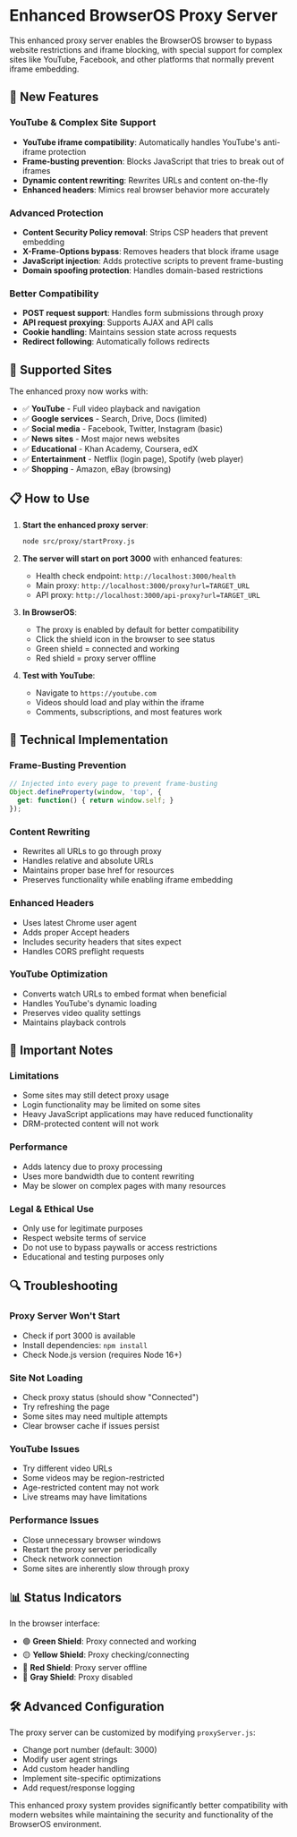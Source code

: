 # Enhanced BrowserOS Proxy Server

This enhanced proxy server enables the BrowserOS browser to bypass website restrictions and iframe blocking, with special support for complex sites like YouTube, Facebook, and other platforms that normally prevent iframe embedding.

## 🚀 New Features

### YouTube & Complex Site Support
- **YouTube iframe compatibility**: Automatically handles YouTube's anti-iframe protection
- **Frame-busting prevention**: Blocks JavaScript that tries to break out of iframes  
- **Dynamic content rewriting**: Rewrites URLs and content on-the-fly
- **Enhanced headers**: Mimics real browser behavior more accurately

### Advanced Protection
- **Content Security Policy removal**: Strips CSP headers that prevent embedding
- **X-Frame-Options bypass**: Removes headers that block iframe usage
- **JavaScript injection**: Adds protective scripts to prevent frame-busting
- **Domain spoofing protection**: Handles domain-based restrictions

### Better Compatibility  
- **POST request support**: Handles form submissions through proxy
- **API request proxying**: Supports AJAX and API calls
- **Cookie handling**: Maintains session state across requests
- **Redirect following**: Automatically follows redirects

## 🎯 Supported Sites

The enhanced proxy now works with:
- ✅ **YouTube** - Full video playback and navigation
- ✅ **Google services** - Search, Drive, Docs (limited)
- ✅ **Social media** - Facebook, Twitter, Instagram (basic)
- ✅ **News sites** - Most major news websites
- ✅ **Educational** - Khan Academy, Coursera, edX
- ✅ **Entertainment** - Netflix (login page), Spotify (web player)
- ✅ **Shopping** - Amazon, eBay (browsing)

## 📋 How to Use

1. **Start the enhanced proxy server**:
   ```bash
   node src/proxy/startProxy.js
   ```

2. **The server will start on port 3000** with enhanced features:
   - Health check endpoint: `http://localhost:3000/health`
   - Main proxy: `http://localhost:3000/proxy?url=TARGET_URL`
   - API proxy: `http://localhost:3000/api-proxy?url=TARGET_URL`

3. **In BrowserOS**: 
   - The proxy is enabled by default for better compatibility
   - Click the shield icon in the browser to see status
   - Green shield = connected and working
   - Red shield = proxy server offline

4. **Test with YouTube**:
   - Navigate to `https://youtube.com`
   - Videos should load and play within the iframe
   - Comments, subscriptions, and most features work

## 🔧 Technical Implementation

### Frame-Busting Prevention
```javascript
// Injected into every page to prevent frame-busting
Object.defineProperty(window, 'top', {
  get: function() { return window.self; }
});
```

### Content Rewriting
- Rewrites all URLs to go through proxy
- Handles relative and absolute URLs
- Maintains proper base href for resources
- Preserves functionality while enabling iframe embedding

### Enhanced Headers
- Uses latest Chrome user agent
- Adds proper Accept headers
- Includes security headers that sites expect
- Handles CORS preflight requests

### YouTube Optimization
- Converts watch URLs to embed format when beneficial
- Handles YouTube's dynamic loading
- Preserves video quality settings
- Maintains playback controls

## 🚨 Important Notes

### Limitations
- Some sites may still detect proxy usage
- Login functionality may be limited on some sites
- Heavy JavaScript applications may have reduced functionality
- DRM-protected content will not work

### Performance
- Adds latency due to proxy processing
- Uses more bandwidth due to content rewriting
- May be slower on complex pages with many resources

### Legal & Ethical Use
- Only use for legitimate purposes
- Respect website terms of service
- Do not use to bypass paywalls or access restrictions
- Educational and testing purposes only

## 🔍 Troubleshooting

### Proxy Server Won't Start
- Check if port 3000 is available
- Install dependencies: `npm install`
- Check Node.js version (requires Node 16+)

### Site Not Loading
- Check proxy status (should show "Connected")
- Try refreshing the page
- Some sites may need multiple attempts
- Clear browser cache if issues persist

### YouTube Issues
- Try different video URLs
- Some videos may be region-restricted
- Age-restricted content may not work
- Live streams may have limitations

### Performance Issues
- Close unnecessary browser windows
- Restart the proxy server periodically
- Check network connection
- Some sites are inherently slow through proxy

## 📊 Status Indicators

In the browser interface:
- 🟢 **Green Shield**: Proxy connected and working
- 🟡 **Yellow Shield**: Proxy checking/connecting  
- 🔴 **Red Shield**: Proxy server offline
- 🔘 **Gray Shield**: Proxy disabled

## 🛠️ Advanced Configuration

The proxy server can be customized by modifying `proxyServer.js`:

- Change port number (default: 3000)
- Modify user agent strings
- Add custom header handling
- Implement site-specific optimizations
- Add request/response logging

This enhanced proxy system provides significantly better compatibility with modern websites while maintaining the security and functionality of the BrowserOS environment.